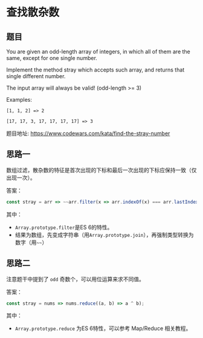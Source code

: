 # 查找散杂数

## 题目

You are given an odd-length array of integers, in which all of them are the same, except for one single number.

Implement the method stray which accepts such array, and returns that single different number.

The input array will always be valid! (odd-length >= 3)

Examples:

```
[1, 1, 2] => 2

[17, 17, 3, 17, 17, 17, 17] => 3
```

题目地址: <https://www.codewars.com/kata/find-the-stray-number>

## 思路一

数组过滤，散杂数的特征是首次出现的下标和最后一次出现的下标应保持一致（仅出现一次）。

答案：

```js
const stray = arr => ~~arr.filter(x => arr.indexOf(x) === arr.lastIndexOf(x)).join('');
```

其中： 

* `Array.prototype.filter`是ES 6的特性。
* 结果为数组，先变成字符串（用`Array.prototype.join`），再强制类型转换为数字（用`~~`）

## 思路二

注意题干中提到了 `odd` 奇数个，可以用位运算来求不同值。

答案：

```js
const stray = nums => nums.reduce((a, b) => a ^ b);
```

其中：

* `Array.prototype.reduce` 为ES 6特性，可以参考 Map/Reduce 相关教程。
